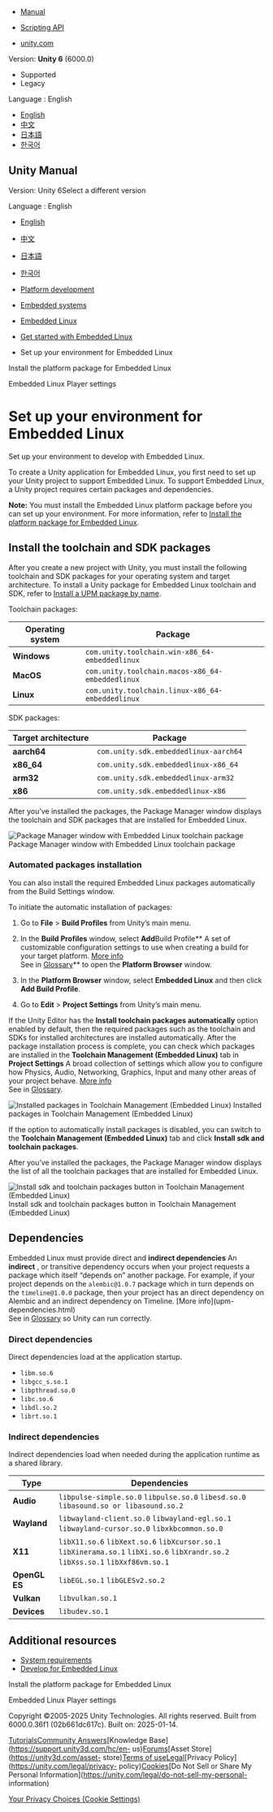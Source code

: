 [](https://docs.unity3d.com)

  * [Manual](../Manual/index.html)
  * [Scripting API](../ScriptReference/index.html)

  * [unity.com](https://unity.com/)

Version: **Unity 6** (6000.0)

  * Supported
  * Legacy

Language : English

  * [English](/Manual/embedded-linux-environment-setup.html)
  * [中文](/cn/current/Manual/embedded-linux-environment-setup.html)
  * [日本語](/ja/current/Manual/embedded-linux-environment-setup.html)
  * [한국어](/kr/current/Manual/embedded-linux-environment-setup.html)

[](https://docs.unity3d.com)

## Unity Manual

Version: Unity 6Select a different version

Language : English

  * [English](/Manual/embedded-linux-environment-setup.html)
  * [中文](/cn/current/Manual/embedded-linux-environment-setup.html)
  * [日本語](/ja/current/Manual/embedded-linux-environment-setup.html)
  * [한국어](/kr/current/Manual/embedded-linux-environment-setup.html)

  * [Platform development ](PlatformSpecific.html)
  * [Embedded systems](embedded-systems.html)
  * [Embedded Linux](embedded-linux.html)
  * [Get started with Embedded Linux](embedded-linux-get-started.html)
  * Set up your environment for Embedded Linux

[](embedded-linux-install-editor.html)

Install the platform package for Embedded Linux

[](embedded-linux-player-settings.html)

Embedded Linux Player settings

# Set up your environment for Embedded Linux

Set up your environment to develop with Embedded Linux.

To create a Unity application for Embedded Linux, you first need to set up
your Unity project to support Embedded Linux. To support Embedded Linux, a
Unity project requires certain packages and dependencies.

**Note:** You must install the Embedded Linux platform package before you can
set up your environment. For more information, refer to [Install the platform
package for Embedded Linux](embedded-linux-install-editor.html).

## Install the toolchain and SDK packages

After you create a new project with Unity, you must install the following
toolchain and SDK packages for your operating system and target architecture.
To install a Unity package for Embedded Linux toolchain and SDK, refer to
[Install a UPM package by name](upm-ui-quick.html).

Toolchain packages:

**Operating system** | **Package**  
---|---  
**Windows** | `com.unity.toolchain.win-x86_64-embeddedlinux`  
**MacOS** | `com.unity.toolchain.macos-x86_64-embeddedlinux`  
**Linux** | `com.unity.toolchain.linux-x86_64-embeddedlinux`  
  
SDK packages:

**Target architecture** | **Package**  
---|---  
**aarch64** | `com.unity.sdk.embeddedlinux-aarch64`  
**x86_64** | `com.unity.sdk.embeddedlinux-x86_64`  
**arm32** | `com.unity.sdk.embeddedlinux-arm32`  
**x86** | `com.unity.sdk.embeddedlinux-x86`  
  
After you’ve installed the packages, the Package Manager window displays the
toolchain and SDK packages that are installed for Embedded Linux.

![Package Manager window with Embedded Linux toolchain
package](../uploads/Main/embedded-linux-proj-setup-1.png) Package Manager
window with Embedded Linux toolchain package

### Automated packages installation

You can also install the required Embedded Linux packages automatically from
the Build Settings window.

To initiate the automatic installation of packages:

  1. Go to **File** > **Build Profiles** from Unity’s main menu.
  2. In the **Build Profiles** window, select **Add**Build Profile** A set of customizable configuration settings to use when creating a build for your target platform. [More info](build-profiles.html)  
See in [Glossary](Glossary.html#Buildprofile)** to open the **Platform
Browser** window.

  3. In the **Platform Browser** window, select **Embedded Linux** and then click **Add Build Profile**.
  4. Go to **Edit** > **Project Settings** from Unity’s main menu.

If the Unity Editor has the **Install toolchain packages automatically**
option enabled by default, then the required packages such as the toolchain
and SDKs for installed architectures are installed automatically. After the
package installation process is complete, you can check which packages are
installed in the **Toolchain Management (Embedded Linux)** tab in **Project
Settings** A broad collection of settings which allow you to configure how
Physics, Audio, Networking, Graphics, Input and many other areas of your
project behave. [More info](comp-ManagerGroup.html)  
See in [Glossary](Glossary.html#ProjectSettings).

![Installed packages in Toolchain Management \(Embedded
Linux\)](../uploads/Main/embedded-linux-proj-setup-3.png) Installed packages
in Toolchain Management (Embedded Linux)

If the option to automatically install packages is disabled, you can switch to
the **Toolchain Management (Embedded Linux)** tab and click **Install sdk and
toolchain packages**.

After you’ve installed the packages, the Package Manager window displays the
list of all the toolchain packages that are installed for Embedded Linux.

![Install sdk and toolchain packages button in Toolchain Management \(Embedded
Linux\)](../uploads/Main/embedded-linux-proj-setup-2.png) Install sdk and
toolchain packages button in Toolchain Management (Embedded Linux)

## Dependencies

Embedded Linux must provide direct and **indirect dependencies** An
**indirect** , or transitive dependency occurs when your project requests a
package which itself “depends on” another package. For example, if your
project depends on the `alembic@1.0.7` package which in turn depends on the
`timeline@1.0.0` package, then your project has an direct dependency on
Alembic and an indirect dependency on Timeline. [More info](upm-
dependencies.html)  
See in [Glossary](Glossary.html#Indirectdependency) so Unity can run
correctly.

### Direct dependencies

Direct dependencies load at the application startup.

  * `libm.so.6`
  * `libgcc_s.so.1`
  * `libpthread.so.0`
  * `libc.so.6`
  * `libdl.so.2`
  * `librt.so.1`

### Indirect dependencies

Indirect dependencies load when needed during the application runtime as a
shared library.

**Type** | **Dependencies**  
---|---  
**Audio** |  `libpulse-simple.so.0` `libpulse.so.0` `libesd.so.0` `libasound.so or libasound.so.2`  
**Wayland** |  `libwayland-client.so.0` `libwayland-egl.so.1` `libwayland-cursor.so.0` `libxkbcommon.so.0`  
**X11** |  `libX11.so.6` `libXext.so.6` `libXcursor.so.1` `libXinerama.so.1` `libXi.so.6` `libXrandr.so.2` `libXss.so.1` `libXxf86vm.so.1`  
**OpenGL ES** |  `libEGL.so.1` `libGLESv2.so.2`  
**Vulkan** | `libvulkan.so.1`  
**Devices** | `libudev.so.1`  
  
## Additional resources

  * [System requirements](system-requirements.html)
  * [Develop for Embedded Linux](embedded-linux-develop.html)

[](embedded-linux-install-editor.html)

Install the platform package for Embedded Linux

[](embedded-linux-player-settings.html)

Embedded Linux Player settings

Copyright ©2005-2025 Unity Technologies. All rights reserved. Built from
6000.0.36f1 (02b661dc617c). Built on: 2025-01-14.

[Tutorials](https://learn.unity.com/)[Community
Answers](https://answers.unity3d.com)[Knowledge
Base](https://support.unity3d.com/hc/en-
us)[Forums](https://forum.unity3d.com)[Asset Store](https://unity3d.com/asset-
store)[Terms of
use](https://docs.unity3d.com/Manual/TermsOfUse.html)[Legal](https://unity.com/legal)[Privacy
Policy](https://unity.com/legal/privacy-
policy)[Cookies](https://unity.com/legal/cookie-policy)[Do Not Sell or Share
My Personal Information](https://unity.com/legal/do-not-sell-my-personal-
information)

[Your Privacy Choices (Cookie Settings)](javascript:void\(0\);)

